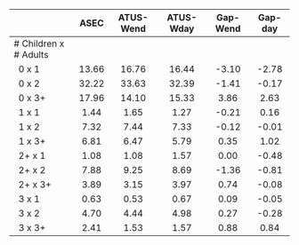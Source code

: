 
|                      |         ASEC |    ATUS-Wend |    ATUS-Wday |     Gap-Wend |      Gap-day |
| -------------------- | :----------: | :----------: | :----------: | :----------: | :----------: |
| # Children x # Adults |              |              |              |              |              |
| &nbsp;&nbsp;0 x 1    |        13.66 |        16.76 |        16.44 |        -3.10 |        -2.78 |
| &nbsp;&nbsp;0 x 2    |        32.22 |        33.63 |        32.39 |        -1.41 |        -0.17 |
| &nbsp;&nbsp;0 x 3+   |        17.96 |        14.10 |        15.33 |         3.86 |         2.63 |
| &nbsp;&nbsp;1 x 1    |         1.44 |         1.65 |         1.27 |        -0.21 |         0.16 |
| &nbsp;&nbsp;1 x 2    |         7.32 |         7.44 |         7.33 |        -0.12 |        -0.01 |
| &nbsp;&nbsp;1 x 3+   |         6.81 |         6.47 |         5.79 |         0.35 |         1.02 |
| &nbsp;&nbsp;2+ x 1   |         1.08 |         1.08 |         1.57 |         0.00 |        -0.48 |
| &nbsp;&nbsp;2+ x 2   |         7.88 |         9.25 |         8.69 |        -1.36 |        -0.81 |
| &nbsp;&nbsp;2+ x 3+  |         3.89 |         3.15 |         3.97 |         0.74 |        -0.08 |
| &nbsp;&nbsp;3 x 1    |         0.63 |         0.53 |         0.67 |         0.09 |        -0.05 |
| &nbsp;&nbsp;3 x 2    |         4.70 |         4.44 |         4.98 |         0.27 |        -0.28 |
| &nbsp;&nbsp;3 x 3+   |         2.41 |         1.53 |         1.57 |         0.88 |         0.84 |

